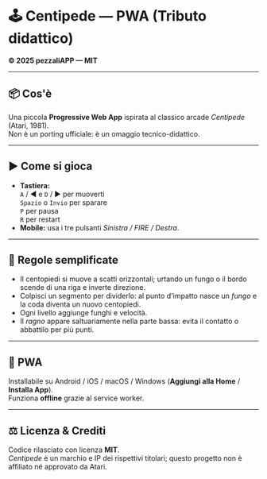 # 🕹️ Centipede — PWA (Tributo didattico)

**© 2025 pezzaliAPP — MIT**

---

## 📦 Cos'è
Una piccola **Progressive Web App** ispirata al classico arcade *Centipede* (Atari, 1981).  
Non è un porting ufficiale: è un omaggio tecnico-didattico.

---

## ▶ Come si gioca
- **Tastiera:**  
  `A` / ◀ e `D` / ▶ per muoverti  
  `Spazio` o `Invio` per sparare  
  `P` per pausa  
  `R` per restart
- **Mobile:** usa i tre pulsanti *Sinistra / FIRE / Destra*.

---

## 🧠 Regole semplificate
- Il centopiedi si muove a scatti orizzontali; urtando un fungo o il bordo scende di una riga e inverte direzione.
- Colpisci un segmento per dividerlo: al punto d'impatto nasce un *fungo* e la coda diventa un nuovo centopiedi.
- Ogni livello aggiunge funghi e velocità.
- Il *ragno* appare saltuariamente nella parte bassa: evita il contatto o abbattilo per più punti.

---

## 📲 PWA
Installabile su Android / iOS / macOS / Windows (**Aggiungi alla Home** / **Installa App**).  
Funziona **offline** grazie al service worker.

---

## ⚖️ Licenza & Crediti
Codice rilasciato con licenza **MIT**.  
*Centipede* è un marchio e IP dei rispettivi titolari; questo progetto non è affiliato né approvato da Atari.
